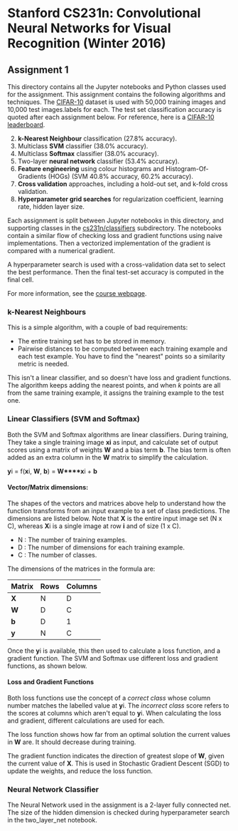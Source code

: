 # Stanford CS231n: Convolutional Neural Networks for Visual Recognition (Winter 2016)
 
## Assignment 1
This directory contains all the Jupyter notebooks and Python classes used for the assignment. This assignment contains the following algorithms and techniques. The [CIFAR-10](https://www.cs.toronto.edu/~kriz/cifar.html) dataset is used with 50,000 training images and 10,000 test images.labels for each. The test set classification accuracy is quoted after each assignment below. For reference, here is a [CIFAR-10 leaderboard](http://rodrigob.github.io/are_we_there_yet/build/classification_datasets_results.html#43494641522d3130).

2. **k-Nearest Neighbour** classification (27.8% accuracy).
3. Multiclass **SVM** classifier (38.0% accuracy).
4. Multiclass **Softmax** classifier (38.0% accuracy).
5. Two-layer **neural network** classifier (53.4% accuracy).
6. **Feature engineering** using colour histograms and Histogram-Of-Gradients (HOGs) (SVM 40.8% accuracy, 60.2% accuracy).
7. **Cross validation** approaches, including a hold-out set, and k-fold cross validation.
8. **Hyperparameter grid searches** for regularization coefficient, learning rate, hidden layer size.

Each assignment is split between Jupyter notebooks in this directory, and supporting classes in the [cs231n/classifiers](cs231n/classifiers) subdirectory. The notebooks contain a similar flow of checking loss and gradient functions using naive implementations. Then a vectorized implementation of the gradient is compared with a numerical gradient. 

A hyperparameter search is used with a cross-validation data set to select the best performance. Then the final test-set accuracy is computed in the final cell.

For more information, see the [course webpage](http://cs231n.github.io/assignments2016/assignment1/). 

### k-Nearest Neighbours
This is a simple algorithm, with a couple of bad requirements:

* The entire training set has to be stored in memory.
* Pairwise distances to be computed between each training example and each test example. You have to find the "nearest" points so a similarity metric is needed.

This isn't a linear classifier, and so doesn't have loss and gradient functions. The algorithm keeps adding the nearest points, and when _k_ points are all from the same training example, it assigns the training example to the test one.

### Linear Classifiers (SVM and Softmax)
Both the SVM and Softmax algorithms are linear classifiers. During training, They take a single training image **xi** as input, and calculate set of output scores using a matrix of weights **W** and a bias term **b**. The bias term is often added as an extra column in the **W** matrix to simplify the calculation.

**y**i = f(**x**i, **W**, **b**) = **W****x**i + **b**


#### Vector/Matrix dimensions:

The shapes of the vectors and matrices above help to understand how the function transforms from an input example to a set of class predictions. The dimensions are listed below. Note that **X** is the entire input image set (N x C), whereas **X**i is a single image at row **i** and of size (1 x C).

 * N : The number of training examples.
 * D : The number of dimensions for each training example.
 * C : The number of classes.

The dimensions of the matrices in the formula are:

|  Matrix  |  Rows  |  Columns  |
|----------|--------|-----------|
| **X**    | N      | D         |
| **W**    | D      | C         |
| **b**    | D      | 1         |
| **y**    | N      | C         |

Once the **y**i is available, this then used to calculate a loss function, and a gradient function. The SVM and Softmax use different loss and gradient functions, as shown below.


#### Loss and Gradient Functions

Both loss functions use the concept of a _correct class_ whose column number matches the labelled value at **y**i. The _incorrect class_ score refers to the scores at columns which aren't equal to **y**i. When calculating the loss and gradient, different calculations are used for each.

The loss function shows how far from an optimal solution the current values in **W** are. It should decrease during training.

The gradient function indicates the direction of greatest slope of **W**, given the current value of **X**. This is used in Stochastic Gradient Descent (SGD) to update the weights, and reduce the loss function.

### Neural Network Classifier
The Neural Network used in the assignment is a 2-layer fully connected net. The size of the hidden dimension is checked during hyperparameter search in the two_layer_net notebook.
